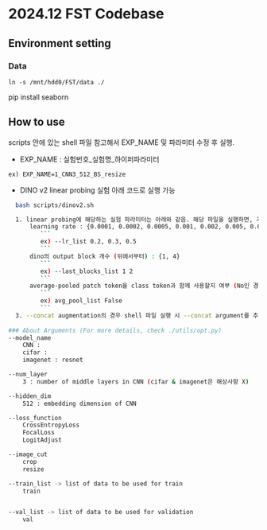 # 2024.12 FST Codebase
## Environment setting
### Data

```
ln -s /mnt/hdd0/FST/data ./
```


pip install seaborn

## How to use
scripts 안에 있는 shell 파일 참고해서 EXP_NAME 및 파라미터 수정 후 실행.
- EXP_NAME : 실험번호_실험명_하이퍼파라미터
```
ex) EXP_NAME=1_CNN3_512_BS_resize
```
- DINO v2 linear probing 실험 아래 코드로 실행 가능
```bash
  bash scripts/dinov2.sh

  1. linear probing에 해당하는 실험 파라미터는 아래와 같음. 해당 파일을 실행하면, 가능한 모든 조합에 대해 모두 실행됨
      learning rate : {0.0001, 0.0002, 0.0005, 0.001, 0.002, 0.005, 0.01, 0.02, 0.05, 0.1, 0.2, 0.3, 0.5}
         ```
         ex) --lr_list 0.2, 0.3, 0.5
         ```
      dino의 output block 개수 (뒤에서부터) : {1, 4}
         ```
         ex) --last_blocks_list 1 2
         ```     
      average-pooled patch token을 class token과 함께 사용할지 여부 (No인 경우 class token만 사용) : {Yes, No}
         ```
         ex) avg_pool_list False
         ```
  3. --concat augmentation의 경우 shell 파일 실행 시 --concat argument를 추가하면 됨
  
### About Arguments (For more details, check ./utils/opt.py)
--model_name 
    CNN :
    cifar : 
    imagenet : resnet

--num_layer 
    3 : number of middle layers in CNN (cifar & imagenet은 해상사항 X)

--hidden_dim 
    512 : embedding dimension of CNN

--loss_function
    CrossEntropyLoss
    FocalLoss
    LogitAdjust 

--image_cut
    crop
    resize

--train_list -> list of data to be used for train
    train 


--val_list -> list of data to be used for validation
    val
